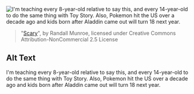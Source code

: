 ![I'm teaching every 8-year-old relative to say this, and every 14-year-old to do the same thing with Toy Story.  Also, Pokemon hit the US over a decade ago and kids born after Aladdin came out will turn 18 next year.](https://imgs.xkcd.com/comics/scary.png)
> "[Scary](https://xkcd.com/647/)", by Randall Munroe, licensed under Creative Commons Attribution-NonCommercial 2.5 License

## Alt Text
I'm teaching every 8-year-old relative to say this, and every 14-year-old to do the same thing with Toy Story.  Also, Pokemon hit the US over a decade ago and kids born after Aladdin came out will turn 18 next year.
